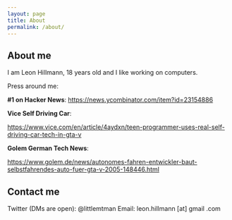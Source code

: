 ```yaml
---
layout: page
title: About
permalink: /about/
---
```

## About me

I am Leon Hillmann, 18 years old and I like working on computers.

Press around me: 

**#1 on Hacker News**:
https://news.ycombinator.com/item?id=23154886

**Vice Self Driving Car**:

https://www.vice.com/en/article/4aydxn/teen-programmer-uses-real-self-driving-car-tech-in-gta-v

**Golem German Tech News**:

https://www.golem.de/news/autonomes-fahren-entwickler-baut-selbstfahrendes-auto-fuer-gta-v-2005-148446.html

## Contact me 


Twitter (DMs are open): @littlemtman
Email: leon.hillmann [at] gmail .com

